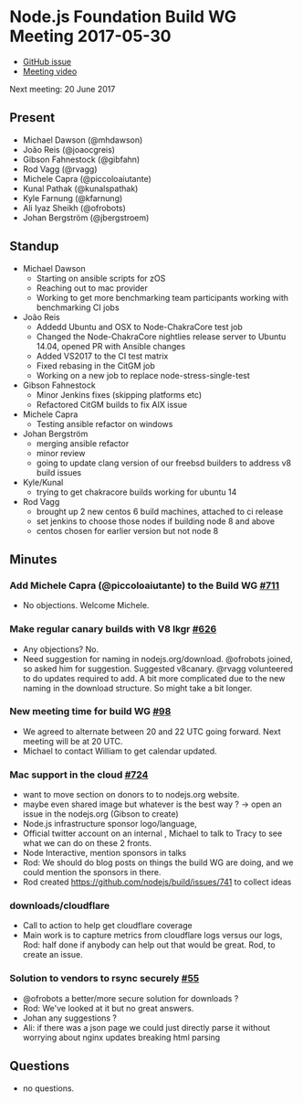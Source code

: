 # Node.js Foundation Build WG Meeting 2017-05-30

* [GitHub issue](https://github.com/nodejs/build/issues/737)
* [Meeting video](https://www.youtube.com/watch?v=5WV7TjUww-w)

Next meeting: 20 June 2017

## Present
* Michael Dawson (@mhdawson)
* João Reis (@joaocgreis)
* Gibson Fahnestock (@gibfahn)
* Rod Vagg (@rvagg)
* Michele Capra (@piccoloaiutante)
* Kunal Pathak (@kunalspathak)
* Kyle Farnung (@kfarnung)
* Ali Iyaz Sheikh (@ofrobots)
* Johan Bergström (@jbergstroem)

## Standup
* Michael Dawson
  * Starting on ansible scripts for zOS
  * Reaching out to mac provider
  * Working to get more benchmarking team participants
    working with benchmarking CI jobs
* João Reis
  * Addedd Ubuntu and OSX to Node-ChakraCore test job
  * Changed the Node-ChakraCore nightlies release server to
    Ubuntu 14.04, opened PR with Ansible changes
  * Added VS2017 to the CI test matrix
  * Fixed rebasing in the CitGM job
  * Working on a new job to replace node-stress-single-test
* Gibson Fahnestock
  * Minor Jenkins fixes (skipping platforms etc)
  * Refactored CitGM builds to fix AIX issue
* Michele Capra
  * Testing ansible refactor on windows
* Johan Bergström
  * merging ansible refactor
  * minor review
  * going to update clang version of our freebsd builders to address v8 build issues
* Kyle/Kunal
  * trying to get chakracore builds working for ubuntu 14
* Rod Vagg
  * brought up 2 new centos 6 build machines, attached to ci release
  * set jenkins to choose those nodes if building node 8 and above
  * centos chosen for earlier version but not node 8

## Minutes

### Add Michele Capra (@piccoloaiutante) to the Build WG [#711](https://github.com/nodejs/build/issues/711)
* No objections. Welcome Michele.

### Make regular canary builds with V8 lkgr [#626](https://github.com/nodejs/build/issues/626)
* Any objections? No.
* Need suggestion for naming in nodejs.org/download.  @ofrobots joined,
  so asked him for suggestion.  Suggested v8canary. @rvagg volunteered to
  do updates required to add.  A bit more complicated due to the new naming in
  the download structure.  So might take a bit longer.

### New meeting time for build WG [#98](https://github.com/nodejs/build/issues/698)
* We agreed to alternate between 20 and 22 UTC going forward.  Next meeting
  will be at 20 UTC.
* Michael to contact William to get calendar updated.

### Mac support in the cloud  [#724](https://github.com/nodejs/build/issues/724)
* want to move section on donors to to nodejs.org website.
* maybe even shared image but whatever is the best way ?
  -> open an issue in the nodejs.org (Gibson to create)
* Node.js infrastructure sponsor logo/language,
* Official twitter account on an internal , Michael to talk to
  Tracy to see what we can do on these 2 fronts.
* Node Interactive, mention sponsors in talks
* Rod: We should do blog posts on things the build WG are
  doing, and we could mention the sponsors in there.
* Rod created https://github.com/nodejs/build/issues/741 to collect ideas

### downloads/cloudflare
* Call to action to help get cloudflare coverage
* Main work is to capture metrics from cloudflare logs versus our logs,
  Rod: half done if anybody can help out that would be great.
  Rod, to create an issue.

### Solution to vendors to rsync securely [#55](https://github.com/nodejs/build/issues/55)
* @ofrobots a better/more secure solution for downloads ?
* Rod: We've looked at it but no great answers.
* Johan any suggestions ?
* Ali: if there was a json page we could just directly parse it
  without worrying about nginx updates breaking html parsing

## Questions
* no questions.

